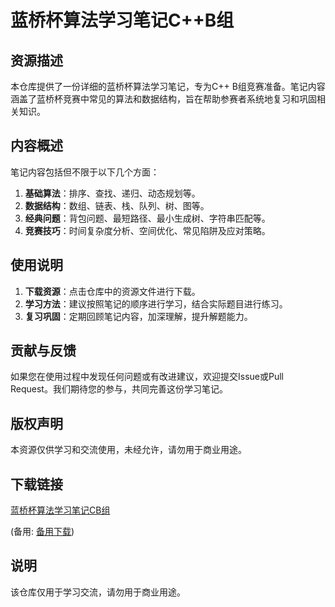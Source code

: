# 蓝桥杯算法学习笔记C++B组

## 资源描述

本仓库提供了一份详细的蓝桥杯算法学习笔记，专为C++ B组竞赛准备。笔记内容涵盖了蓝桥杯竞赛中常见的算法和数据结构，旨在帮助参赛者系统地复习和巩固相关知识。

## 内容概述

笔记内容包括但不限于以下几个方面：

1. **基础算法**：排序、查找、递归、动态规划等。
2. **数据结构**：数组、链表、栈、队列、树、图等。
3. **经典问题**：背包问题、最短路径、最小生成树、字符串匹配等。
4. **竞赛技巧**：时间复杂度分析、空间优化、常见陷阱及应对策略。

## 使用说明

1. **下载资源**：点击仓库中的资源文件进行下载。
2. **学习方法**：建议按照笔记的顺序进行学习，结合实际题目进行练习。
3. **复习巩固**：定期回顾笔记内容，加深理解，提升解题能力。

## 贡献与反馈

如果您在使用过程中发现任何问题或有改进建议，欢迎提交Issue或Pull Request。我们期待您的参与，共同完善这份学习笔记。

## 版权声明

本资源仅供学习和交流使用，未经允许，请勿用于商业用途。

## 下载链接
[蓝桥杯算法学习笔记CB组](https://pan.quark.cn/s/5d4f78d666b5) 

(备用: [备用下载](https://pan.baidu.com/s/158IRqqNirDh-ej9n1AkTKA?pwd=1234))

## 说明

该仓库仅用于学习交流，请勿用于商业用途。
